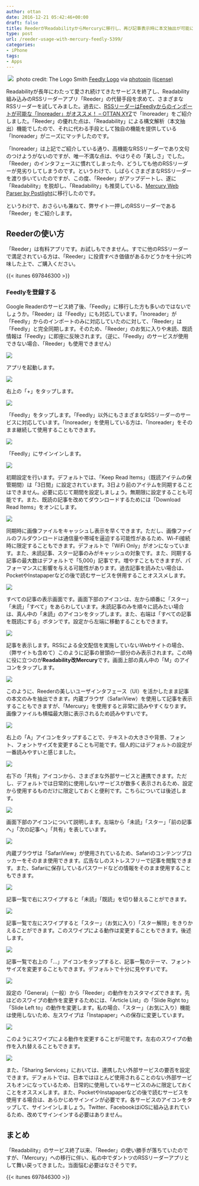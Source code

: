 ```yaml
---
author: ottan
date: 2016-12-21 05:42:46+00:00
draft: false
title: ReederがReadabilityからMercuryに移行し、再び記事表示時に本文抽出が可能に
type: post
url: /reeder-usage-with-mercury-feedly-5399/
categories:
- iPhone
tags:
- Apps
---
```


 ![](/images/2016/12/161221-585a16739b9b2.jpg)
 photo credit: The Logo Smith [Feedly Logo](http://www.flickr.com/photos/49734147@N00/4853880084) via [photopin](http://photopin.com) [(license)](https://creativecommons.org/licenses/by-nc-nd/2.0/) 



Readabilityが長年にわたって愛され続けてきたサービスを終了し、Readability組み込みのRSSリーダーアプリ「Reeder」の代替手段を求めて、さまざまなRSSリーダーを試してみました。過去に、[RSSリーダーはFeedlyからのインポートが可能な「Inoreader」がオススメ！ – OTTAN.XYZ](/rss-reader-inoreader-readability-5213/)で「Inoreader」をご紹介しました。「Reeder」の優れた点は、「Readability」による構文解析（本文抽出）機能でしたので、それに代わる手段として独自の機能を提供している「Inoreader」がニーズにマッチしたのです。





「Inoreader」は上記でご紹介している通り、高機能なRSSリーダーであり文句のつけようがないのですが、唯一不満な点は、やはりその「美しさ」でした。「Reeder」のインタフェースに慣れてしまった今、どうしても他のRSSリーダーが見劣りしてしまうのです。というわけで、しばらくさまざまなRSSリーダーを渡り歩いていたのですが、この度、「Reeder」がアップデートし、遂に「Readability」を脱却し、「Readability」も推奨している、[Mercury Web Parser by Postlight](https://mercury.postlight.com/web-parser/)に移行したのです。





というわけで、おさらいも兼ねて、弊サイト一押しのRSSリーダーである「Reeder」をご紹介します。





## Reederの使い方





「Reeder」は有料アプリです。お試しもできません。すでに他のRSSリーダーで満足されている方は、「Reeder」に投資すべき価値があるかどうかを十分に吟味した上で、ご購入ください。



{{< itunes 697846300 >}}



### Feedlyを登録する





Google Readerのサービス終了後、「Feedly」に移行した方も多いのではないでしょうか。「Reeder」は「Feedly」にも対応しています。「Inoreader」が「Feedly」からのインポートのみに対応していたのに対して、「Reeder」は「Feedly」と完全同期します。そのため、「Reeder」のお気に入りや未読、既読情報は「Feedly」に即座に反映されます。（逆に、「Feedly」のサービスが使用できない場合、「Reeder」も使用できません）





![](/images/2016/12/161221-585a0ea7c92d6.png)






アプリを起動します。





![](/images/2016/12/161221-585a0eaf1e4c9.png)






右上の「+」をタップします。





![](/images/2016/12/161221-585a0eb589fc8.png)






「Feedly」をタップします。「Feedly」以外にもさまざまなRSSリーダーのサービスに対応しています。「Inoreader」を使用している方は、「Inoreader」をそのまま継続して使用することもできます。





![](/images/2016/12/161221-585a0ebb64a66.png)






「Feedly」にサインインします。





![](/images/2016/12/161221-585a0ec03f4ff.png)






初期設定を行います。デフォルトでは、「Keep Read Items」（既読アイテムの保管期間）は「3日間」に設定されています。3日より前のアイテムを同期することはできません。必要に応じて期間を設定しましょう。無期限に設定することも可能です。また、既読の記事を改めてダウンロードするためには「Download Read Items」をオンにします。





![](/images/2016/12/161221-585a0ed15d26e.png)






同期時に画像ファイルをキャッシュし表示を早くできます。ただし、画像ファイルのフルダウンロードは通信量や帯域を逼迫する可能性があるため、Wi-Fi接続時に限定することもできます。デフォルトで「WiFi Only」がオンになっています。また、未読記事、スター記事のみがキャッシュの対象です。また、同期する記事の最大数はデフォルトで「5,000」記事です。増やすこともできますが、パフォーマンスに影響を与える可能性があります。過去記事を読みたい場合は、PocketやInstapaperなどの後で読むサービスを併用することオススメします。





![](/images/2016/12/161221-585a0ed785b23.png)






すべての記事の表示画面です。画面下部のアイコンは、左から順番に「スター」「未読」「すべて」をあらわしています。未読記事のみを順々に読みたい場合は、真ん中の「未読」のアイコンをタップします。また、右端は「すべての記事を既読にする」ボタンです。設定から左端に移動することもできます。





![](/images/2016/12/161221-585a0edcbe1c5.png)






記事を表示します。RSSによる全文配信を実施していないWebサイトの場合、（弊サイトも含めて）このように記事の冒頭の一部分のみ表示されます。この時に役に立つのが**Readability改Mercury**です。画面上部の真ん中の「M」のアイコンをタップします。





![](/images/2016/12/161221-585a0ee2aebf4.png)






このように、Reederの美しいユーザインタフェース（UI）を活かしたまま記事の本文のみを抽出できます。内蔵ブラウザ（SafariView）を使用して記事を表示することもできますが、「Mercury」を使用すると非常に読みやすくなります。画像ファイルも横幅最大限に表示されるため読みやすいです。





![](/images/2016/12/161221-585a0eea074a0.png)






右上の「A」アイコンをタップすることで、テキストの大きさや背景、フォント、フォントサイズを変更することも可能です。個人的にはデフォルトの設定が一番読みやすいと感じました。





![](/images/2016/12/161221-585a0ef0de660.png)






右下の「共有」アイコンから、さまざまな外部サービスと連携できます。ただし、デフォルトでは日常的に使用しないサービスが数多く表示されるため、設定から使用するものだけに限定しておくと便利です。こちらについては後述します。





![](/images/2016/12/161221-585a0ef81ffda.png)






画面下部のアイコンについて説明します。左端から「未読」「スター」「前の記事へ」「次の記事へ」「共有」を表しています。





![](/images/2016/12/161221-585a0eff39671.png)






内蔵ブラウザは「SafariView」が使用されているため、Safariのコンテンツブロッカーをそのまま使用できます。広告なしのストレスフリーで記事を閲覧できます。また、Safariに保存しているパスワードなどの情報をそのまま使用することもできます。





![](/images/2016/12/161221-585a0f05b2c2d.png)






記事一覧で右にスワイプすると「未読」「既読」を切り替えることができます。





![](/images/2016/12/161221-585a0f0c02060.png)






記事一覧で左にスワイプすると「スター」（お気に入り）「スター解除」をきりかえることができます。このスワイプによる動作は変更することもできます。後述します。





![](/images/2016/12/161221-585a0f12c328c.png)






記事一覧で右上の「…」アイコンをタップすると、記事一覧のテーマ、フォントサイズを変更することもできます。デフォルトで十分に見やすいです。





![](/images/2016/12/161221-585a0f19057b7.png)






設定の「General」（一般）から「Reeder」の動作をカスタマイズできます。先ほどのスワイプの動作を変更するためには、「Article List」の「Slide Right to」「Slide Left to」の動作を変更します。私の場合、「スター」（お気に入り）機能は使用しないため、左スワイプは「Instapaper」への保存に変更しています。





![](/images/2016/12/161221-585a0f2016d6f.png)






このようにスワイプによる動作を変更することが可能です。左右のスワイプの動作を入れ替えることもできます。





![](/images/2016/12/161221-585a0f268cc72.png)






また、「Sharing Services」においては、連携したい外部サービスの要否を設定できます。デフォルトでは、日本ではほとんど使用されることのない外部サービスもオンになっているため、日常的に使用しているサービスのみに限定しておくことをオススメします。また、PocketやInstapaperなどの後で読むサービスを使用する場合は、あらかじめサインインが必要です。各サービスのアイコンをタップして、サインインしましょう。Twitter、FacebookはiOSに組み込まれているため、改めてサインインする必要はありません。





## まとめ





「Readability」のサービス終了以来、「Reeder」の使い勝手が落ちていたのですが、「Mercury」への移行に伴い、私の中でダントツのRSSリーダーアプリとして舞い戻ってきました。当面悩む必要はなさそうです。



{{< itunes 697846300 >}}
